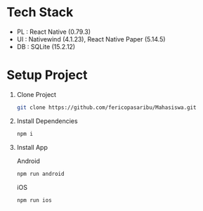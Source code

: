 # Tech Stack
   - PL   : React Native (0.79.3)
   - UI   : Nativewind (4.1.23), React Native Paper (5.14.5)
   - DB   : SQLite (15.2.12)


# Setup Project

1. Clone Project
   
   ```bash
   git clone https://github.com/fericopasaribu/Mahasiswa.git
   ```
   
3. Install Dependencies

   ```bash
   npm i
   ```

4. Install App

   Android 
   ```bash
   npm run android
   ```

    iOS 
   ```bash
   npm run ios
   ```

